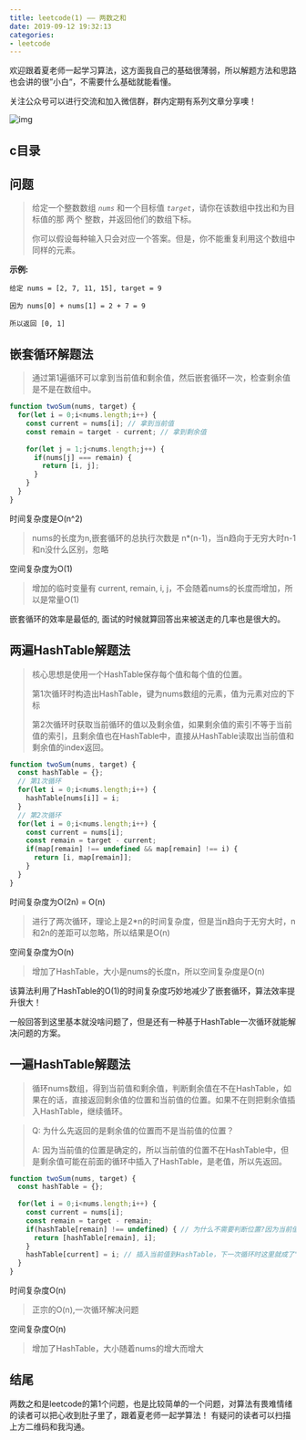 ```yaml
---
title: leetcode(1) —— 两数之和
date: 2019-09-12 19:32:13
categories:
- leetcode
---
```

欢迎跟着夏老师一起学习算法，这方面我自己的基础很薄弱，所以解题方法和思路也会讲的很”小白“，不需要什么基础就能看懂。

关注公众号可以进行交流和加入微信群，群内定期有系列文章分享噢！

![img](https://static.ddhigh.com/blog/2019-08-26-060638.jpg)

## c目录
<!-- toc -->

## 问题

>  给定一个整数数组 *`nums`* 和一个目标值 *`target`*，请你在该数组中找出和为目标值的那 两个 整数，并返回他们的数组下标。
>
> 你可以假设每种输入只会对应一个答案。但是，你不能重复利用这个数组中同样的元素。

**示例:**

```text
给定 nums = [2, 7, 11, 15], target = 9

因为 nums[0] + nums[1] = 2 + 7 = 9

所以返回 [0, 1]
```

## 嵌套循环解题法

> 通过第1遍循环可以拿到当前值和剩余值，然后嵌套循环一次，检查剩余值是不是在数组中。

```javascript
function twoSum(nums, target) {
  for(let i = 0;i<nums.length;i++) {
    const current = nums[i]; // 拿到当前值
    const remain = target - current; // 拿到剩余值
    
    for(let j = 1;j<nums.length;j++) {
      if(nums[j] === remain) {
        return [i, j];
      }
    }
  }
}
```

时间复杂度是O(n^2)

> nums的长度为n,嵌套循环的总执行次数是 n*(n-1)，当n趋向于无穷大时n-1和n没什么区别，忽略

空间复杂度为O(1)

> 增加的临时变量有 current, remain, i, j，不会随着nums的长度而增加，所以是常量O(1)

嵌套循环的效率是最低的, 面试的时候就算回答出来被送走的几率也是很大的。

## 两遍HashTable解题法

> 核心思想是使用一个HashTable保存每个值和每个值的位置。
>
> 第1次循环时构造出HashTable，键为nums数组的元素，值为元素对应的下标
>
> 第2次循环时获取当前循环的值以及剩余值，如果剩余值的索引不等于当前值的索引，且剩余值也在HashTable中，直接从HashTable读取出当前值和剩余值的index返回。

```javascript
function twoSum(nums, target) {
  const hashTable = {};
  // 第1次循环
  for(let i = 0;i<nums.length;i++) {
    hashTable[nums[i]] = i;
  }
  // 第2次循环
  for(let i = 0;i<nums.length;i++) {
    const current = nums[i];
    const remain = target - current;
    if(map[remain] !== undefined && map[remain] !== i) {
      return [i, map[remain]];
    }
  }
}
```

时间复杂度为O(2n) = O(n)

> 进行了两次循环，理论上是2*n的时间复杂度，但是当n趋向于无穷大时，n和2n的差距可以忽略，所以结果是O(n)

空间复杂度为O(n)

> 增加了HashTable，大小是nums的长度n，所以空间复杂度是O(n)

该算法利用了HashTable的O(1)的时间复杂度巧妙地减少了嵌套循环，算法效率提升很大！

一般回答到这里基本就没啥问题了，但是还有一种基于HashTable一次循环就能解决问题的方案。

## 一遍HashTable解题法

> 循环nums数组，得到当前值和剩余值，判断剩余值在不在HashTable，如果在的话，直接返回剩余值的位置和当前值的位置。如果不在则把剩余值插入HashTable，继续循环。

> Q: 为什么先返回的是剩余值的位置而不是当前值的位置？
>
> A: 因为当前值的位置是确定的，所以当前值的位置不在HashTable中，但是剩余值可能在前面的循环中插入了HashTable，是老值，所以先返回。

```javascript
function twoSum(nums, target) {
  const hashTable = {};
  
  for(let i = 0;i<nums.length;i++) {
    const current = nums[i];
    const remain = target - remain;
    if(hashTable[remain] !== undefined) { // 为什么不需要判断位置?因为当前值的位置根本没插入HashTable中，索引不可能重复
      return [hashTable[remain], i];
    }
    hashTable[current] = i; // 插入当前值到HashTable，下一次循环时这里就成了"老值"
  }
}
```

时间复杂度O(n)

> 正宗的O(n),一次循环解决问题

空间复杂度O(n)

> 增加了HashTable，大小随着nums的增大而增大

## 结尾

两数之和是leetcode的第1个问题，也是比较简单的一个问题，对算法有畏难情绪的读者可以把心收到肚子里了，跟着夏老师一起学算法！
有疑问的读者可以扫描上方二维码和我沟通。